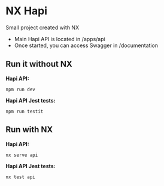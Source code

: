 # NX Hapi

Small project created with NX

- Main Hapi API is located in /apps/api
- Once started, you can access Swagger in /documentation

## Run it without NX

**Hapi API:**

```
npm run dev
```

**Hapi API Jest tests:**

```
npm run testit
```

## Run with NX

**Hapi API:**

```
nx serve api
```

**Hapi API Jest tests:**

```
nx test api
```

